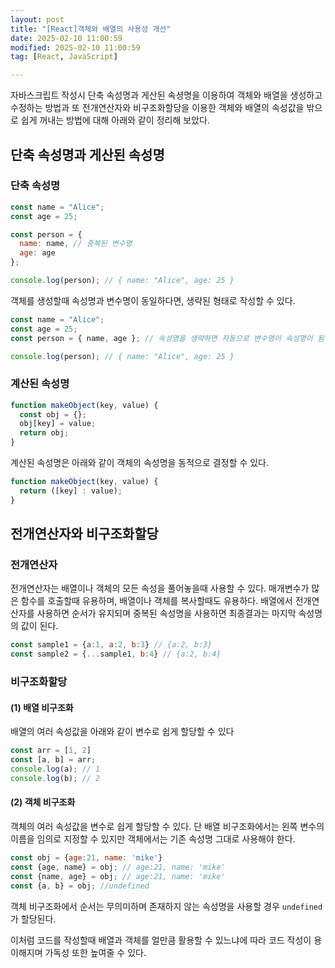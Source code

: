 ```yaml
---
layout: post
title: "[React]객체와 배열의 사용성 개선"
date: 2025-02-10 11:00:59
modified: 2025-02-10 11:00:59
tag: [React, JavaScript]

---
```


자바스크립트 작성시 단축 속성명과 게산된 속셩명을 이용하여 객체와 배열을 생성하고 수정하는 방법과
또 전개연산자와 비구조화할당을 이용한 객체와 배열의 속성값을 밖으로 쉽게 꺼내는 방법에 대해 아래와 같이 정리해 보았다.


## 단축 속성명과 게산된 속성명
### 단축 속성명
```JavaScript
const name = "Alice";
const age = 25;

const person = {
  name: name, // 중복된 변수명
  age: age
};

console.log(person); // { name: "Alice", age: 25 }
```
객체를 생성할때 속성명과 변수명이 동일하다면, 생략된 형태로 작성할 수 있다.
```JavaScript
const name = "Alice";
const age = 25;
const person = { name, age }; // 속성명을 생략하면 자동으로 변수명이 속성명이 됨

console.log(person); // { name: "Alice", age: 25 }
```

### 계산된 속성명
```JavaScript
function makeObject(key, value) {
  const obj = {};
  obj[key] = value;
  return obj;
}
```
계산된 속성명은 아래와 같이  객체의 속성명을 동적으로 결정할 수 있다. 
```JavaScript
function makeObject(key, value) {
  return ([key] : value);
}
```
## 전개연산자와 비구조화할당
### 전개연산자
전개연산자는 배열이나 객체의 모든 속성을 풀어놓을때 사용할 수 있다. 매개변수가 많은 함수를 호출할때 유용하며, 배열이나 객체를 복사할때도 유용하다.
배열에서 전개연산자를 사용하면 순서가 유지되며 중복된 속성명을 사용하면 최종결과는 마지막 속성명의 값이 된다.

```JavaScript
const sample1 = {a:1, a:2, b:3} // {a:2, b:3}
const sample2 = {...sample1, b:4} // {a:2, b:4}
```


### 비구조화할당
#### (1) 배열 비구조화
배열의 여러 속성값을 아래와 같이 변수로 쉽게 할당할 수 있다
```JavaScript
const arr = [1, 2]
const [a, b] = arr;
console.log(a); // 1
console.log(b); // 2
```

#### (2) 객체 비구조화
객체의 여러 속성값을 변수로 쉽게 할당할 수 있다. 단 배열 비구조화에서는 왼쪽 변수의 이름을 임의로 지정할 수 있지만 객체에서는 기존 속성명 그대로 사용해야 한다.

```JavaScript
const obj = {age:21, name: 'mike'}
const {age, name} = obj; // age:21, name: 'mike'
const {name, age} = obj; // age:21, name: 'mike'
const {a, b} = obj; //undefined
```
객체 비구조화에서 순서는 무의미하며 존재하지 않는 속성명을 사용할 경우 `undefined`가 할당된다.

이처럼 코드를 작성할때 배열과 객체를 얼만큼 활용할 수 있느냐에 따라 코드 작성이 용이해지며 가독성 또한 높여줄 수 있다.

